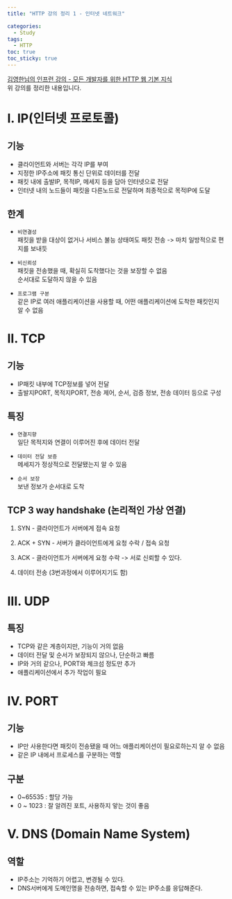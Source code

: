 ```yaml
---
title: "HTTP 강의 정리 1 - 인터넷 네트워크"

categories:
  - Study
tags:
  - HTTP
toc: true
toc_sticky: true
---
```


[김영한님의 인프런 강의 - 모든 개발자를 위한 HTTP 웹 기본 지식](https://inf.run/YPMm)  
위 강의를 정리한 내용입니다.

# I. IP(인터넷 프로토콜)

## 기능

- 클라이언트와 서버는 각각 IP를 부여
- 지정한 IP주소에 패킷 통신 단위로 데이터를 전달
- 패킷 내에 출발IP, 목적IP, 메세지 등을 담아 인터넷으로 전달
- 인터넷 내의 노드들이 패킷을 다른노드로 전달하며 최종적으로 목적IP에 도달

## 한계

- `비연결성`  
  패킷을 받을 대상이 없거나 서비스 불능 상태여도 패킷 전송
  -> 마치 일방적으로 편지를 보내듯

- `비신뢰성`  
  패킷을 전송했을 때, 확실히 도착했다는 것을 보장할 수 없음  
  순서대로 도달하지 않을 수 있음

- `프로그램 구분`  
  같은 IP로 여러 애플리케이션을 사용할 때, 어떤 애플리케이션에 도착한 패킷인지 알 수 없음

# II. TCP

## 기능

- IP패킷 내부에 TCP정보를 넣어 전달
- 출발지PORT, 목적지PORT, 전송 제어, 순서, 검증 정보, 전송 데이터 등으로 구성

## 특징

- `연결지향`  
  일단 목적지와 연결이 이루어진 후에 데이터 전달

- `데이터 전달 보증`  
  메세지가 정상적으로 전달됐는지 알 수 있음

- `순서 보장`  
  보낸 정보가 순서대로 도착

## TCP 3 way handshake (논리적인 가상 연결)

1. SYN - 클라이언트가 서버에게 접속 요청

2. ACK + SYN - 서버가 클라이언트에게 요청 수락 / 접속 요청

3. ACK - 클라이언트가 서버에게 요청 수락 -> 서로 신뢰할 수 있다.

4. 데이터 전송 (3번과정에서 이루어지기도 함)

# III. UDP

## 특징

- TCP와 같은 계층이지만, 기능이 거의 없음
- 데이터 전달 및 순서가 보장되지 않으나, 단순하고 빠름
- IP와 거의 같으나, PORT와 체크섬 정도만 추가
- 애플리케이션에서 추가 작업이 필요

# IV. PORT

## 기능

- IP만 사용한다면 패킷이 전송됐을 때 어느 애플리케이션이 필요로하는지 알 수 없음
- 같은 IP 내에서 프로세스를 구분하는 역할

## 구분

- 0~65535 : 할당 가능
- 0 ~ 1023 : 잘 알려진 포트, 사용하지 앟는 것이 좋음

# V. DNS (Domain Name System)

## 역할

- IP주소는 기억하기 어렵고, 변경될 수 있다.
- DNS서버에게 도메인명을 전송하면, 접속할 수 있는 IP주소를 응답해준다.
